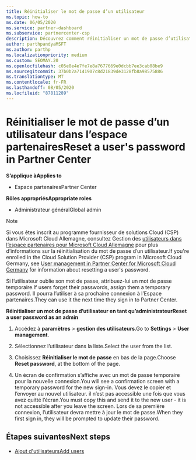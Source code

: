 ```yaml
---
title: Réinitialiser le mot de passe d’un utilisateur
ms.topic: how-to
ms.date: 06/05/2020
ms.service: partner-dashboard
ms.subservice: partnercenter-csp
description: Découvrez comment réinitialiser un mot de passe d’utilisateur dans l’espace partenaires. Les utilisateurs recevront un mot de passe temporaire la prochaine fois qu’ils se connecteront à l’espace partenaires.
author: parthpandyaMSFT
ms.author: parthp
ms.localizationpriority: medium
ms.custom: SEOMAY.20
ms.openlocfilehash: c05e8e4e7fe7e8a7677669e0dcbb7ee3cab08be9
ms.sourcegitcommit: 37b0b2a7141907c8d21839de3128fb8a98575886
ms.translationtype: MT
ms.contentlocale: fr-FR
ms.lasthandoff: 08/05/2020
ms.locfileid: "87811289"
---
```

# <a name="reset-a-users-password-in-partner-center"></a><span data-ttu-id="adb37-104">Réinitialiser le mot de passe d’un utilisateur dans l’espace partenaires</span><span class="sxs-lookup"><span data-stu-id="adb37-104">Reset a user's password in Partner Center</span></span>

<span data-ttu-id="adb37-105">**S’applique à**</span><span class="sxs-lookup"><span data-stu-id="adb37-105">**Applies to**</span></span>

- <span data-ttu-id="adb37-106">Espace partenaires</span><span class="sxs-lookup"><span data-stu-id="adb37-106">Partner Center</span></span>
 
<span data-ttu-id="adb37-107">**Rôles appropriés**</span><span class="sxs-lookup"><span data-stu-id="adb37-107">**Appropriate roles**</span></span>

- <span data-ttu-id="adb37-108">Administrateur général</span><span class="sxs-lookup"><span data-stu-id="adb37-108">Global admin</span></span>

> [!NOTE]  
> <span data-ttu-id="adb37-109">Si vous êtes inscrit au programme fournisseur de solutions Cloud (CSP) dans Microsoft Cloud Allemagne, consultez Gestion des [utilisateurs dans l’espace partenaires pour Microsoft Cloud Allemagne](user-management-in-partner-center-for-microsoft-cloud-germany.md) pour plus d’informations sur la réinitialisation du mot de passe d’un utilisateur.</span><span class="sxs-lookup"><span data-stu-id="adb37-109">If you're enrolled in the Cloud Solution Provider (CSP) program in Microsoft Cloud Germany, see [User management in Partner Center for Microsoft Cloud Germany](user-management-in-partner-center-for-microsoft-cloud-germany.md) for information about resetting a user's password.</span></span>

<span data-ttu-id="adb37-110">Si l’utilisateur oublie son mot de passe, attribuez-lui un mot de passe temporaire.</span><span class="sxs-lookup"><span data-stu-id="adb37-110">If users forget their passwords, assign them a temporary password.</span></span> <span data-ttu-id="adb37-111">Il pourra l’utiliser à sa prochaine connexion à l’Espace partenaires.</span><span class="sxs-lookup"><span data-stu-id="adb37-111">They can use it the next time they sign in to Partner Center.</span></span>

<span data-ttu-id="adb37-112">**Réinitialiser un mot de passe d’utilisateur en tant qu’administrateur**</span><span class="sxs-lookup"><span data-stu-id="adb37-112">**Reset a user password as an admin**</span></span>

1. <span data-ttu-id="adb37-113">Accédez à **paramètres** &gt; **gestion des utilisateurs**.</span><span class="sxs-lookup"><span data-stu-id="adb37-113">Go to **Settings** &gt; **User management**.</span></span>

2. <span data-ttu-id="adb37-114">Sélectionnez l’utilisateur dans la liste.</span><span class="sxs-lookup"><span data-stu-id="adb37-114">Select the user from the list.</span></span>

3. <span data-ttu-id="adb37-115">Choisissez **Réinitialiser le mot de passe** en bas de la page.</span><span class="sxs-lookup"><span data-stu-id="adb37-115">Choose **Reset password**, at the bottom of the page.</span></span>

4. <span data-ttu-id="adb37-116">Un écran de confirmation s’affiche avec un mot de passe temporaire pour la nouvelle connexion.</span><span class="sxs-lookup"><span data-stu-id="adb37-116">You will see a confirmation screen with a temporary password for the new sign-in.</span></span> <span data-ttu-id="adb37-117">Vous devez le copier et l’envoyer au nouvel utilisateur. il n’est pas accessible une fois que vous avez quitté l’écran.</span><span class="sxs-lookup"><span data-stu-id="adb37-117">You must copy this and send it to the new user - it is not accessible after you leave the screen.</span></span> <span data-ttu-id="adb37-118">Lors de sa première connexion, l’utilisateur devra mettre à jour le mot de passe.</span><span class="sxs-lookup"><span data-stu-id="adb37-118">When they first sign in, they will be prompted to update their password.</span></span>

## <a name="next-steps"></a><span data-ttu-id="adb37-119">Étapes suivantes</span><span class="sxs-lookup"><span data-stu-id="adb37-119">Next steps</span></span>

- [<span data-ttu-id="adb37-120">Ajout d'utilisateurs</span><span class="sxs-lookup"><span data-stu-id="adb37-120">Add users</span></span>](create-user-accounts-and-set-permissions.md)
